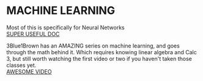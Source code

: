 # MACHINE LEARNING
Most of this is specifically for Neural Networks  
[SUPER USEFUL DOC](https://docs.google.com/document/d/1Fcbyk1RfiYBrZXQpNdM5FCsk_xJ-y2gNiFpYMGbYukA/edit?usp=sharing_)

3Blue1Brown has an AMAZING series on machine learning, and goes through the math behind it. Which requires knowing linear algebra and Calc 3, but still worth watching the first video or two if you haven't taken those classes yet.    
[AWESOME VIDEO](https://www.youtube.com/watch?v=aircAruvnKk&list=PLZHQObOWTQDNU6R1_67000Dx_ZCJB-3pi)